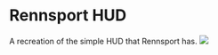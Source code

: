 # Rennsport HUD
 A recreation of the simple HUD that Rennsport has.
<img src="https://raw.githubusercontent.com/C1XTZ/xtz-lua/master/.github/img/rennsporthud.png">
